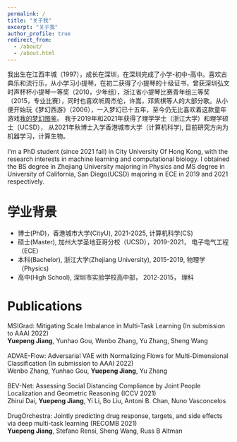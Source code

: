 ```yaml
---
permalink: /
title: "关于我"
excerpt: "关于我"
author_profile: true
redirect_from:
  - /about/
  - /about.html
---
```

我出生在江西丰城（1997），成长在深圳，在深圳完成了小学-初中-高中。喜欢古典乐和流行乐，从小学习小提琴，在初二获得了小提琴的十级证书，曾获深圳弘文时声杯杯小提琴一等奖（2010，少年组），浙江省小提琴比赛青年组三等奖（2015，专业比赛），同时也喜欢听周杰伦，许嵩，邓紫棋等人的大部分歌。从小便开始玩《梦幻西游》（2006），一入梦幻已十五年，至今仍无比喜欢着这款童年游戏[我的梦幻图鉴](https://jiangdada1221.github.io/files/paper1.pdf)。 我于2019年和2021年获得了理学学士（浙江大学）和理学硕士（UCSD）， 从2021年秋博士入学香港城市大学（计算机科学), 目前研究方向为机器学习，计算生物。
<br /> <br />
I'm a PhD student (since 2021 fall) in City University Of Hong Kong, with the research interests in machine learning and computational biology. I obtained the BS degree in Zhejiang University majoring in Physics and MS degree in University of California, San Diego(UCSD) majoring in ECE in 2019 and 2021 respectively.

学业背景
======
- 博士(PhD)，香港城市大学(CityU), 2021-2025, 计算机科学(CS)
- 硕士(Master), 加州大学圣地亚哥分校（UCSD），2019-2021， 电子电气工程（ECE）<br />
- 本科(Bachelor), 浙江大学(Zhejiang University), 2015-2019, 物理学（Physics)<br />  
- 高中(High School), 深圳市实验学校高中部， 2012-2015， 理科 <br />

Publications
======
MSIGrad: Mitigating Scale Imbalance in Multi-Task Learning (In submission to AAAI 2022)<br />
__Yuepeng Jiang__, Yunhao Gou, Wenbo Zhang, Yu Zhang, Sheng Wang <br /> <br />
ADVAE-Flow: Adversarial VAE with Normalizing Flows for Multi-Dimensional Classification (In submission to AAAI 2022)<br />
Wenbo Zhang, Yunhao Gou, __Yuepeng Jiang__, Yu Zhang <br /> <br />
BEV-Net: Assessing Social Distancing Compliance by Joint People Localization and Geometric Reasoning (ICCV 2021) <br />
Zhirui Dai, __Yuepeng Jiang__, Yi Li, Bo Liu, Antoni B. Chan, Nuno Vasconcelos <br /> <br />
DrugOrchestra: Jointly predicting drug response, targets, and side effects via deep multi-task learning (RECOMB 2021) <br />
__Yuepeng Jiang__, Stefano Rensi, Sheng Wang, Russ B Altman
